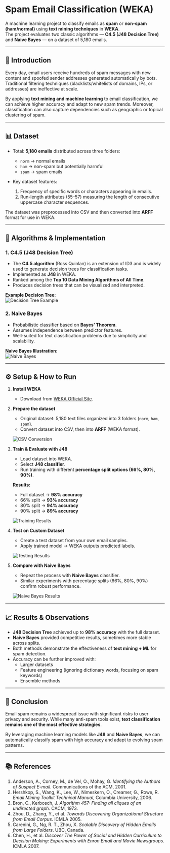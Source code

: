 # Spam Email Classification (WEKA)

A machine learning project to classify emails as **spam** or **non-spam (ham/normal)** using **text mining techniques** in **WEKA**.  
The project evaluates two classic algorithms — **C4.5 (J48 Decision Tree)** and **Naive Bayes** — on a dataset of 5,180 emails.

---

## 📌 Introduction

Every day, email users receive hundreds of spam messages with new content and spoofed sender addresses generated automatically by bots. Traditional filtering techniques (blacklists/whitelists of domains, IPs, or addresses) are ineffective at scale.  

By applying **text mining and machine learning** to email classification, we can achieve higher accuracy and adapt to new spam trends. Moreover, classification can also capture dependencies such as geographic or topical clustering of spam.

---

## 📊 Dataset

- Total: **5,180 emails** distributed across three folders:  
  - `norm` → normal emails  
  - `ham` → non-spam but potentially harmful  
  - `spam` → spam emails  

- Key dataset features:  
  1. Frequency of specific words or characters appearing in emails.  
  2. Run-length attributes (55–57) measuring the length of consecutive uppercase character sequences.  

The dataset was preprocessed into CSV and then converted into **ARFF** format for use in WEKA.

---

## 🧠 Algorithms & Implementation

### 1. C4.5 (J48 Decision Tree)

- The **C4.5 algorithm** (Ross Quinlan) is an extension of ID3 and is widely used to generate decision trees for classification tasks.  
- Implemented as **J48** in WEKA.  
- Ranked among the **Top 10 Data Mining Algorithms of All Time**.  
- Produces decision trees that can be visualized and interpreted.  

**Example Decision Tree:**  
![Decision Tree Example](https://github.com/quuynXp/Spam-email-classification/images/24_vi_du_cay_quyet_dinh.JPG)

### 2. Naive Bayes

- Probabilistic classifier based on **Bayes’ Theorem**.  
- Assumes independence between predictor features.  
- Well-suited for text classification problems due to simplicity and scalability.  

**Naive Bayes Illustration:**  
![Naive Bayes](https://github.com/quuynXp/Spam-email-classification/images/23_thuat_toan_NaiveBayes.png)

---

## ⚙️ Setup & How to Run

1. **Install WEKA**  
   - Download from [WEKA Official Site](http://www.cs.waikato.ac.nz/ml/weka/downloading.html).  

2. **Prepare the dataset**  
   - Original dataset: 5,180 text files organized into 3 folders (`norm`, `ham`, `spam`).  
   - Convert dataset into CSV, then into **ARFF** (WEKA format).  

   ![CSV Conversion](https://github.com/quuynXp/Spam-email-classification/images/3_chuyen_file_csv_thanh_arff.png)

3. **Train & Evaluate with J48**  
   - Load dataset into WEKA.  
   - Select **J48 classifier**.  
   - Run training with different **percentage split options (66%, 80%, 90%)**.  

   **Results:**  
   - Full dataset → **98% accuracy**  
   - 66% split → **93% accuracy**  
   - 80% split → **94% accuracy**  
   - 90% split → **89% accuracy**

   ![Training Results](https://github.com/quuynXp/Spam-email-classification/images/9_ket_qua_training_1.png)

4. **Test on Custom Dataset**  
   - Create a test dataset from your own email samples.  
   - Apply trained model → WEKA outputs predicted labels.  

   ![Testing Results](https://github.com/quuynXp/Spam-email-classification/images/16_kiem_thu_bang_file_test.png)

5. **Compare with Naive Bayes**  
   - Repeat the process with **Naive Bayes** classifier.  
   - Similar experiments with percentage splits (66%, 80%, 90%) confirm robust performance.  

   ![Naive Bayes Results](https://github.com/quuynXp/Spam-email-classification/images/19_ket_qua_thuat_toan_NaiveBayesMultinomailText_66%.png)

---

## 📈 Results & Observations

- **J48 Decision Tree** achieved up to **98% accuracy** with the full dataset.  
- **Naive Bayes** provided competitive results, sometimes more stable across splits.  
- Both methods demonstrate the effectiveness of **text mining + ML** for spam detection.  
- Accuracy can be further improved with:  
  - Larger datasets  
  - Feature engineering (ignoring dictionary words, focusing on spam keywords)  
  - Ensemble methods  

---

## 🔐 Conclusion

Email spam remains a widespread issue with significant risks to user privacy and security. While many anti-spam tools exist, **text classification remains one of the most effective strategies**.  

By leveraging machine learning models like **J48** and **Naive Bayes**, we can automatically classify spam with high accuracy and adapt to evolving spam patterns.

---

## 📚 References

1. Anderson, A., Corney, M., de Vel, O., Mohay, G. *Identifying the Authors of Suspect E-mail*. Communications of the ACM, 2001.  
2. Hershkop, S., Wang, K., Lee, W., Nimeskern, O., Creamer, G., Rowe, R. *Email Mining Toolkit Technical Manual*, Columbia University, 2006.  
3. Bron, C., Kerbosch, J. *Algorithm 457: Finding all cliques of an undirected graph.* CACM, 1973.  
4. Zhou, D., Zhang, Y., et al. *Towards Discovering Organizational Structure from Email Corpus*. ICMLA 2005.  
5. Carenini, G., Ng, R. T., Zhou, X. *Scalable Discovery of Hidden Emails from Large Folders*. UBC, Canada.  
6. Chen, H., et al. *Discover The Power of Social and Hidden Curriculum to Decision Making: Experiments with Enron Email and Movie Newsgroups*. ICMLA 2007.  
